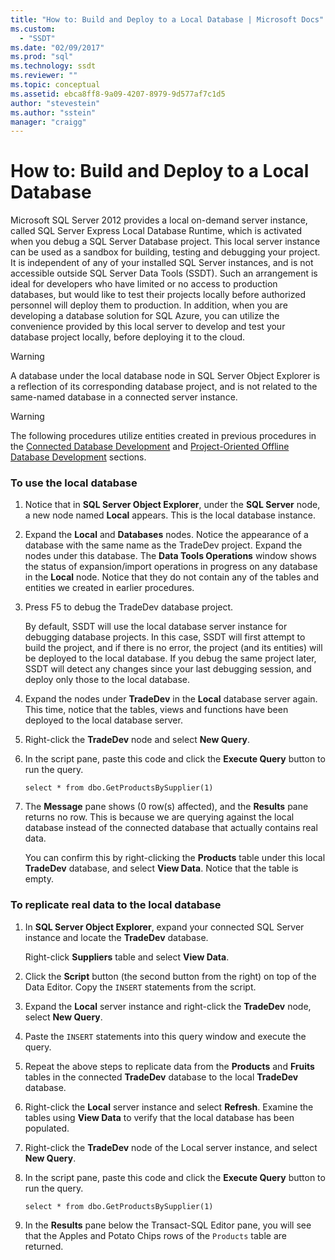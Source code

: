 ```yaml
---
title: "How to: Build and Deploy to a Local Database | Microsoft Docs"
ms.custom: 
  - "SSDT"
ms.date: "02/09/2017"
ms.prod: "sql"
ms.technology: ssdt
ms.reviewer: ""
ms.topic: conceptual
ms.assetid: ebca8ff8-9a09-4207-8979-9d577af7c1d5
author: "stevestein"
ms.author: "sstein"
manager: "craigg"
---
```

# How to: Build and Deploy to a Local Database
Microsoft SQL Server 2012 provides a local on-demand server instance, called SQL Server Express Local Database Runtime, which is activated when you debug a SQL Server Database project. This local server instance can be used as a sandbox for building, testing and debugging your project. It is independent of any of your installed SQL Server instances, and is not accessible outside SQL Server Data Tools (SSDT). Such an arrangement is ideal for developers who have limited or no access to production databases, but would like to test their projects locally before authorized personnel will deploy them to production. In addition, when you are developing a database solution for SQL Azure, you can utilize the convenience provided by this local server to develop and test your database project locally, before deploying it to the cloud.  
  
> [!WARNING]  
> A database under the local database node in SQL Server Object Explorer is a reflection of its corresponding database project, and is not related to the same-named database in a connected server instance.  
  
> [!WARNING]  
> The following procedures utilize entities created in previous procedures in the [Connected Database Development](../ssdt/connected-database-development.md) and [Project-Oriented Offline Database Development](../ssdt/project-oriented-offline-database-development.md) sections.  
  
### To use the local database  
  
1.  Notice that in **SQL Server Object Explorer**, under the **SQL Server** node, a new node named **Local** appears. This is the local database instance.  
  
2.  Expand the **Local** and **Databases** nodes. Notice the appearance of a database with the same name as the TradeDev project. Expand the nodes under this database. The **Data Tools Operations**  window shows the status of expansion/import operations in progress on any database in the **Local** node. Notice that they do not contain any of the tables and entities we created in earlier procedures.  
  
3.  Press F5 to debug the TradeDev database project.  
  
    By default, SSDT will use the local database server instance for debugging database projects. In this case, SSDT will first attempt to build the project, and if there is no error, the project (and its entities) will be deployed to the local database. If you debug the same project later, SSDT will detect any changes since your last debugging session, and deploy only those to the local database.  
  
4.  Expand the nodes under **TradeDev** in the **Local** database server again. This time, notice that the tables, views and functions have been deployed to the local database server.  
  
5.  Right-click the **TradeDev** node and select **New Query**.  
  
6.  In the script pane, paste this code and click the **Execute Query** button to run the query.  
  
    ```  
    select * from dbo.GetProductsBySupplier(1)  
    ```  
  
7.  The **Message** pane shows (0 row(s) affected), and the **Results** pane returns no row. This is because we are querying against the local database instead of the connected database that actually contains real data.  
  
    You can confirm this by right-clicking the **Products** table under this local **TradeDev** database, and select **View Data**. Notice that the table is empty.  
  
### To replicate real data to the local database  
  
1.  In **SQL Server Object Explorer**, expand your connected SQL Server instance and locate the **TradeDev** database.  
  
    Right-click **Suppliers** table and select **View Data**.  
  
2.  Click the **Script** button (the second button from the right) on top of the Data Editor. Copy the `INSERT` statements from the script.  
  
3.  Expand the **Local** server instance and right-click the **TradeDev** node, select **New Query**.  
  
4.  Paste the `INSERT` statements into this query window and execute the query.  
  
5.  Repeat the above steps to replicate data from the **Products** and **Fruits** tables in the connected **TradeDev** database to the local **TradeDev** database.  
  
6.  Right-click the **Local** server instance and select **Refresh**. Examine the tables using **View Data** to verify that the local database has been populated.  
  
7.  Right-click the **TradeDev** node of the Local server instance, and select **New Query**.  
  
8.  In the script pane, paste this code and click the **Execute Query** button to run the query.  
  
    ```  
    select * from dbo.GetProductsBySupplier(1)  
    ```  
  
9. In the **Results** pane below the Transact\-SQL Editor pane, you will see that the Apples and Potato Chips rows of the `Products` table are returned.  
  
